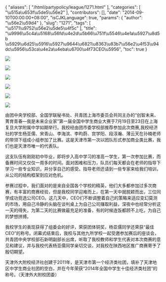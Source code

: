 {
    "aliases": [
        "/html/partypolicy/league/1271.html"
    ],
    "categories": [
        "\u515a\u653f\u5de5\u56e2"
    ],
    "contributors": [],
    "date": "2014-09-10T00:00:00+08:00",
    "isCJKLanguage": true,
    "params": {
        "author": "\u56e2\u59d4"
    },
    "slug": "1271",
    "tags": [
        "\u5171\u9752\u56e2\u5de5\u4f5c"
    ],
    "title": "\u9996\u5c4a\u5168\u56fd\u4e2d\u5b66\u751f\u5546\u4e1a\u5927\u8d5b \u5929\u6d25\u5916\u5927\u9644\u6821\u8363\u83b7\u56e2\u4f53\u94dc\u5956\u53ca\u4e2a\u4eba\u6700\u4f73CEO\u5956",
    "toc": true
}

![](https://cdn.tfls.online/mirror/full/653d262ed2868514d5c0074c0b777e91a55ea027.jpg)




![](https://cdn.tfls.online/mirror/full/b97aaef5f613114b2dac1902a03a7967b21efcd7.jpg)




![](https://cdn.tfls.online/mirror/full/9bda9618bbbd6894eb13c7638b44856acc67bf59.jpg)




![](https://cdn.tfls.online/mirror/full/0f853f951b94d2f4977f1fd36c020ce1b639b547.jpg)




![](https://cdn.tfls.online/mirror/full/0695e5ec02b4b0c7e7f67c801fb14652d230aa37.jpg)




![](https://cdn.tfls.online/mirror/full/cec71aabc32ef4a89df490ca2d60f43d1c118223.jpg)




  





由团中央学校部、全国学联秘书处、共青团上海市委员会共同主办的“创智未来、菁育青春—我是未来企业家”第一届全国中学生商业大赛于7月19日至23日在上海复旦大学附属中学如期举行。我校经由团市委学校部推荐参加此次商赛,我校经济社的学生杨亚儒、宋青山、李海滨、李昀蔚、宫学阳、段淳瀚、薄云天在孙楠老师的带领下组成小组参加了比赛。这是天津市第一次以团队形式参加商业类比赛，我们也是天津市唯一的代表队。




这支队伍有刚刚初中毕业，即将步入高中学习的准高一学生，第一次参加比赛，而备赛时间又仅仅一周多的时间。面对困难和压力，队员们每天都会在老师的指导下学习一些专业知识，并分享自己的感受。指导老师还请到一些专家来给我们培训，从公司的结构框架到应对危机。




参赛过程中，我们面对的是来自全国各个学校的精英，他们大多都参加过多次商赛，有丰富的商赛经验，但是我校同学迎难而上，在第一天中就脱颖而出，三位同学成功竞选公司CEO。这几天中，CEO们不断调整着自己的策略来适应变幻莫测的市场，用自己冷静的头脑在谈判桌上为自己公司赚取利益，深夜中也经常分析这一天的得失，为第二天的比赛做最充足的准备，有的时候连饭都顾不上吃，为自己的梦想拼搏。




我校学生的表现获得了组委会的好评，荣获团体铜奖，杨亚儒同学还荣获“最佳CEO”的称号。闭幕式结束后，我校与其他九所学校一起受邀参加赛后的座谈会，共青团中央学校部石新明副部长出席，听取了我校教师和学生代表对本次商赛的意见和建议，并与我校代表杨亚儒同学亲切交谈，对我校在陕西地区推广商赛寄予了殷切期望。




天津外大附校经济社创建于2011年，是天津市第一个经济类社团，填补了天津地区中学生商业社团的空白，并在今年荣获“2014年全国中学生十佳经济类社团”的称号。（天津外大附校团委）




  



